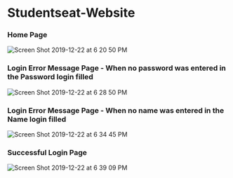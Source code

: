 # Studentseat-Website

### Home Page
![Screen Shot 2019-12-22 at 6 20 50 PM](https://user-images.githubusercontent.com/13493736/71330177-a22b9800-24e8-11ea-8bc0-424d9b04ebfe.png)

### Login Error Message Page - When no password was entered in the Password login filled
![Screen Shot 2019-12-22 at 6 28 50 PM](https://user-images.githubusercontent.com/13493736/71330252-2251fd80-24e9-11ea-9788-edd35459246b.png)

### Login Error Message Page - When no name was entered in the Name login filled
![Screen Shot 2019-12-22 at 6 34 45 PM](https://user-images.githubusercontent.com/13493736/71330345-c2a82200-24e9-11ea-8acd-d408b8d0137f.png)

### Successful Login Page
![Screen Shot 2019-12-22 at 6 39 09 PM](https://user-images.githubusercontent.com/13493736/71330450-61348300-24ea-11ea-998d-66b0e2371a34.png)
